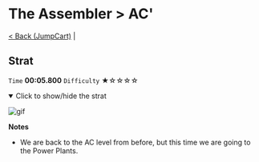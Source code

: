 # The Assembler > AC'

[< Back (JumpCart)](https://github.com/Doublevil/scbspeedrun/blob/main/levels/A/JumpCart.md) | 

## Strat

`Time` **00:05.800** `Difficulty` ★☆☆☆☆
<details open>
  <summary>Click to show/hide the strat</summary>

  ![gif](https://github.com/Doublevil/scbspeedrun/blob/main/media/levels/A/AC'_Strat.webp)

  **Notes**
  - We are back to the AC level from before, but this time we are going to the Power Plants.
</details>
